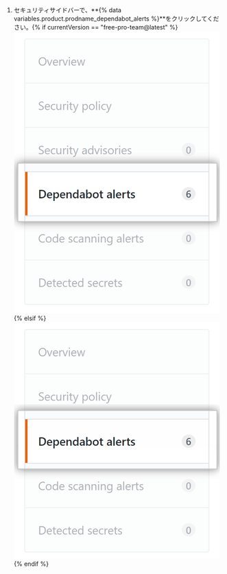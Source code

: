 1. セキュリティサイドバーで、**{% data variables.product.prodname_dependabot_alerts %}**をクリックしてください。{% if currentVersion == "free-pro-team@latest" %}![{% data variables.product.prodname_dependabot_alerts %} tab](/assets/images/help/repository/dependabot-alerts-tab.png){% elsif %}![{% data variables.product.prodname_dependabot_alerts %} tab](/assets/images/enterprise/repository/dependabot-alerts-tab.png){% endif %}
